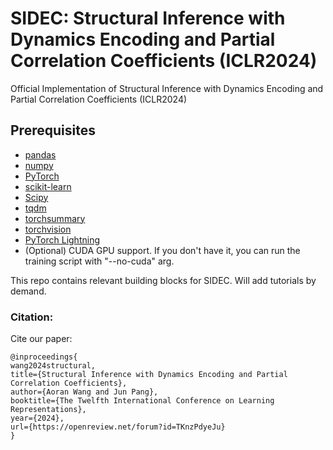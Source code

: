 # SIDEC: Structural Inference with Dynamics Encoding and Partial Correlation Coefficients (ICLR2024)
Official Implementation of Structural Inference with Dynamics Encoding and Partial Correlation Coefficients (ICLR2024)

## Prerequisites

* [pandas](https://pandas.pydata.org/)
* [numpy](https://numpy.org/)
* [PyTorch](https://pytorch.org/get-started/locally/)
* [scikit-learn](https://scikit-learn.org/stable/getting_started.html) 
* [Scipy](https://scipy.org/install/)
* [tqdm](https://github.com/tqdm/tqdm)
* [torchsummary](https://pypi.org/project/torch-summary/)
* [torchvision](https://pytorch.org/vision/stable/index.html)
* [PyTorch Lightning](https://lightning.ai/docs/pytorch/latest/starter/installation.html)
* (Optional) CUDA GPU support. If you don't have it, you can run the training script with "--no-cuda" arg.

This repo contains relevant building blocks for SIDEC. Will add tutorials by demand.


### Citation:

Cite our paper:

```
@inproceedings{
wang2024structural,
title={Structural Inference with Dynamics Encoding and Partial Correlation Coefficients},
author={Aoran Wang and Jun Pang},
booktitle={The Twelfth International Conference on Learning Representations},
year={2024},
url={https://openreview.net/forum?id=TKnzPdyeJu}
}
```
